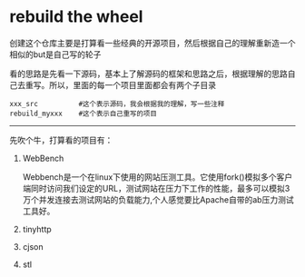 # rebuild the wheel

创建这个仓库主要是打算看一些经典的开源项目，然后根据自己的理解重新造一个相似的but是自己写的轮子

看的思路是先看一下源码，基本上了解源码的框架和思路之后，根据理解的思路自己去重写。所以，里面的每一个项目里面都会有两个子目录

```
xxx_src          #这个表示源码，我会根据我的理解，写一些注释
rebuild_myxxx    #这个表示自己重写的项目
```

***

先吹个牛，打算看的项目有：

1. WebBench

    Webbench是一个在linux下使用的网站压测工具。它使用fork()模拟多个客户端同时访问我们设定的URL，测试网站在压力下工作的性能，最多可以模拟3万个并发连接去测试网站的负载能力,个人感觉要比Apache自带的ab压力测试工具好。

2. tinyhttp

3. cjson

3. stl
